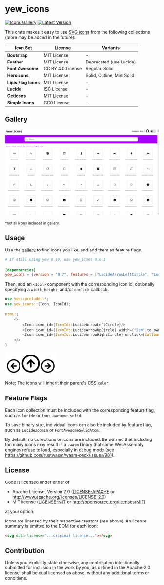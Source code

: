 # yew_icons

[![Icons Gallery]][gallery] [![Latest Version]][crates.io]

[icons gallery]: https://img.shields.io/badge/gallery-passing-brightgreen
[gallery]: https://finnbear.github.io/yew_icons/
[latest version]: https://img.shields.io/crates/v/yew_icons.svg
[crates.io]: https://crates.io/crates/yew_icons

This crate makes it easy to use [SVG icons](https://finnbear.github.io/yew_icons/) from the following collections (more may be added in the future):

| Icon Set             | License           | Variants                   |
| -------------------- | ----------------- | -------------------------- |
| **Bootstrap**        | MIT License       | -                          |
| **Feather**          | MIT License       | Deprecated (use Lucide)    |
| **Font Awesome**     | CC BY 4.0 License | Regular, Solid             |
| **Heroicons**        | MIT License       | Solid, Outline, Mini Solid |
| **Lipis Flag Icons** | MIT License       | -                          |
| **Lucide**           | ISC License       | -                          |
| **Octicons**         | MIT License       | -                          |
| **Simple Icons**     | CC0 License       | -                          |

## Gallery

[![Gallery](assets/gallery_1.jpg)](https://finnbear.github.io/yew_icons/)

<small>\*not all icons included in [gallery](https://finnbear.github.io/yew_icons/).</small>

## Usage

Use the [gallery](https://finnbear.github.io/yew_icons/) to find icons you like, and add them as feature flags.

```toml
# If still using yew 0.19, use yew_icons 0.6.1

[dependencies]
yew_icons = {version = "0.7", features = ["LucideArrowLeftCircle", "LucideArrowRightCircle", "LucideArrowUpCircle"]}
```

Then, add an `<Icon>` component with the corresponding icon id, optionally specifying a `width`, `height`, and/or `onclick` callback.

```rust
use yew::prelude::*;
use yew_icons::{Icon, IconId};

html!{
    <>
        <Icon icon_id={IconId::LucideArrowLeftCircle}/>
        <Icon icon_id={IconId::LucideArrowUpCircle} width={"2em".to_owned()} height={"2em".to_owned()}/>
        <Icon icon_id={IconId::LucideArrowRightCircle} onclick={Callback::from(|_: MouseEvent| {})}/>
    </>
}
```

![example image](assets/example.png)

Note: The icons will inherit their parent's CSS `color`.

## Feature Flags

Each icon collection must be included with the corresponding feature flag, such as `lucide` or `font_awesome_solid`.

To save binary size, individual icons can also be included by feature flag, such as `LucideZoomIn` or `FontAwesomeSolidAtom`.

By default, no collections or icons are included. Be warned that including too many icons may result in a `.wasm` binary
that some WebAssembly engines refuse to load, especially in debug mode (see <https://github.com/rustwasm/wasm-pack/issues/981>).

## License

Code is licensed under either of

- Apache License, Version 2.0
  ([LICENSE-APACHE](LICENSE-APACHE) or <http://www.apache.org/licenses/LICENSE-2.0>)
- MIT license
  ([LICENSE-MIT](LICENSE-MIT) or <http://opensource.org/licenses/MIT>)

at your option.

Icons are licensed by their respective creators (see above). An license summary is emitted to the DOM for each icon:

```html
<svg data-license="...original license..."></svg>
```

## Contribution

Unless you explicitly state otherwise, any contribution intentionally submitted
for inclusion in the work by you, as defined in the Apache-2.0 license, shall be
dual licensed as above, without any additional terms or conditions.
